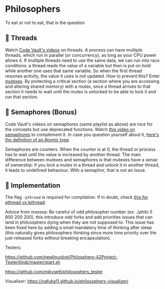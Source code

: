 # Philosophers
To eat or not to eat, that is the question

## 🧵 Threads
Watch [Code Vault's videos](https://www.youtube.com/watch?v=d9s_d28yJq0&list=PLfqABt5AS4FmuQf70psXrsMLEDQXNkLq2) on threads.
A process can have multiple threads, which run in parallel (or concurrency), as long as your CPU power allows it.
If multiple threads need to use the same data, we can run into race conditions: a thread reads the value of a variable but then is put on hold while another one uses that same variable.
So when the first thread resumes activity, the value it uses is not updated.
How to prevent this?
Enter [mutexes](https://stackoverflow.com/questions/34524/what-is-a-mutex/34558#34558).
By protecting a critical section (a section where you are accessing and altering shared memory) with a mutex, once a thread arrives to that section it needs to wait until the mutex is unlocked to be able to lock it and run that section.

## 🚦 Semaphores (Bonus)
Code Vault's videos on semaphores (same playlist as above) are nice for the concepts but use deprecated functions.
Watch [this video on semaphores](https://www.youtube.com/watch?v=ukM_zzrIeXs) to complement it.
In case you question yourself about it, [here's the definition of an Atomic type](http://www.gnu.org/software/libc/manual/html_node/Atomic-Types.html).

Semaphores are counters.
When the counter is at 0, the thread or process has to wait until the value is increased by another thread.
The main difference between mutexes and semaphores is that mutexes have a sense of ownership: if you lock a mutex in a thread and unlock it in another thread, it leads to undefined behaviour. With a semaphor, that is not an issue.

## 🍝 Implementation
The flag ```-pthread``` is required for compilation.
If in doubt, check [this for pthread vs lpthread](https://stackoverflow.com/questions/23250863/difference-between-pthread-and-lpthread-while-compiling).

Advice from msessa: Be careful of odd philosopher number (ex: ./philo 5 800 200 200), this introduce odd forks and add priorities issues that can land in philosophers dying when they are not supposed to. This issue has been fixed here by adding a small mandatory time of thinking after sleep (this naturally gives philosophers thinking since more time priority over the just-released forks without breaking encapsulation).


Testers:

https://github.com/newlinuxbot/Philosphers-42Project-Tester/blob/master/start.sh

https://github.com/mikysett/philosophers_tester

Visualiser: https://nafuka11.github.io/philosophers-visualizer/


